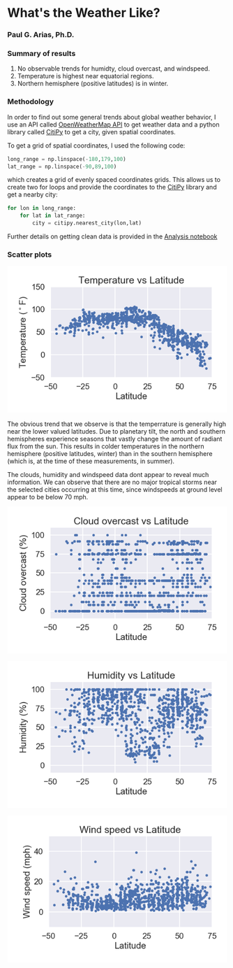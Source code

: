 # What's the Weather Like?

### Paul G. Arias, Ph.D.

### Summary of results

1) No observable trends for humidty, cloud overcast, and windspeed. 
2) Temperature is highest near equatorial regions. 
3) Northern hemisphere (positive latitudes) is in winter.

### Methodology

In order to find out some general trends about global weather behavior, I use an API called [OpenWeatherMap API][OWMAPI] to get weather data and a python library called [CitiPy][citipy] to get a city, given spatial coordinates.

To get a grid of spatial coordinates, I used the following code:

```python
long_range = np.linspace(-180,179,100)
lat_range = np.linspace(-90,89,100)
```
which creates a grid of evenly spaced coordinates grids. This allows us to create two for loops and provide the coordinates to the [CitiPy][citipy] library and get a nearby city:

```python
for lon in long_range:
    for lat in lat_range:
        city = citipy.nearest_city(lon,lat)
```

Further details on getting clean data is provided in the [Analysis notebook][notebook]

### Scatter plots

![temp]

The obvious trend that we observe is that the temperrature is generally high near the lower valued latitudes. Due to planetary tilt, the north and southern hemispheres experience seasons that vastly change the amount of radiant flux from the sun. This results in colder temperatures in the northern hemisphere (positive latitudes, winter) than in the southern hemisphere (which is, at the time of these measurements, in summer).

The clouds, humidity and windspeed data dont appear to reveal much information. We can observe that there are no major tropical storms near the selected cities occurring at this time, since windspeeds at ground level appear to be below 70 mph. 

![clouds]



![humidity]



![windspeed]


[OWMAPI]: https://openweathermap.org/api
[citipy]: https://github.com/wingchen/citipy/blob/master/README.md
[temp]: figures/Temperature.png
[clouds]: figures/Clouds.png
[humidity]: figures/Humidity.png
[windspeed]: figures/Windspeed.png
[notebook]: Analysis.ipynb
